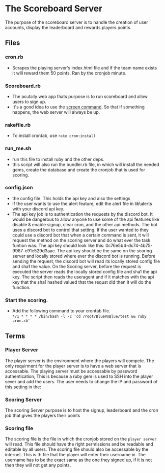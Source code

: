 # The Scoreboard Server

The purpose of the scoreboard server is to handle the creation of user accounts, display the leaderboard and rewards players points.

## Files
### cron.rb
  - Scrapes the playing server's index.html file and if the team name exists it will reward them 50 points. Ran by the cronjob minute.<br>
  
### Scoreboard.rb
  - The acutally web app thats purpose is to run scoreboard and allow users to sign up.
  - It's a good idea to use the <a href="https://www.digitalocean.com/community/tutorials/how-to-install-and-use-screen-on-an-ubuntu-cloud-server">screen command</a>. So that if something happens, the web server will always be up.<br>
  
  
### rakefile.rb
  - To install crontab, use ```rake cron:install```

### run_me.sh
  - run this file to install ruby and the other deps. 
  - this script will also run the bundler.rb file, in which will install the needed gems, create the database and create the cronjob that is used for scoring.
  
### config.json
  - the config file. This holds the api key and also the settings<br>
  - if the user wants to use the alert feature, edit the alert file in lib\alerts with your discord api key.
  - The api key job is to authentication the requests by the discord bot. It would be dangerous to allow anyone to use some of the api features like disable & enable signup, clear cron, and the other api methods. The bot uses a discord bot to control that setting. If the user wanted to they could use a discord bot that when a certain command is sent, it will request the method on the scoring server and do what ever the task funtion was. The api key should look like this: 0c76e5b4-dc74-4b75-9987-e91c529d3aae. The api key should be the same on the scoring server and locally stored where ever the discord bot is running. Before sending the request, the discord bot will read its locally stored config file and sha1 the value. On the Scoring server, before the request is executed the server reads the locally stored config file and sha1 the api key. The script then reads the useragent and if it matches with the api key that the sha1 hashed valued that the requst did then it will do the function. 
  
### Start the scoring.
- Add the following command to your crontab file. <br>
```*/1 * * * * /bin/bash -l -c 'cd /root/BlueVsBlue/test && ruby cron.rb'```


## Terms
### Player Server
  The player server is the environment where the players will compete. The only requirment for the player server is to have a web server that is accessable. The playing server must be accessable by password authentication, This is because a ruby gem is used to SSH into the player sever and add the users. The user needs to change the IP and password of this setting in the: 

### Scoring Server
  The scoring Server purpose is to host the signup, leaderboard and the cron job that gives the players their points
  
### Scoring file
   The scoring file is the file in which the cronjob stored on the  ```player server``` will read. This file should have the right permissions and be readable and editable by all users. The scoring file should also be accessable by the internet. This is th file that the player will enter their username in. The username has to be the exact same as the one they signed up, if it is not then they will not get any points.
